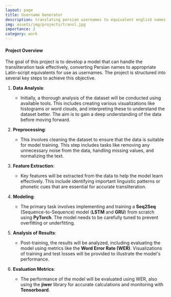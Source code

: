 ```yaml
---
layout: page
title: Username Generator
description: translating persian usernames to equivalent english names.
img: assets/img/projects/transl.jpg
importance: 2
category: work
---
```


#### **Project Overview**

The goal of this project is to develop a model that can handle the transliteration task effectively, converting Persian names to appropriate Latin-script equivalents for use as usernames. The project is structured into several key steps to achieve this objective.

1. **Data Analysis**:
    - Initially, a thorough analysis of the dataset will be conducted using available tools. This includes creating various visualizations like histograms or word clouds, and interpreting these to understand the dataset better. The aim is to gain a deep understanding of the data before moving forward.
   
2. **Preprocessing**:
    - This involves cleaning the dataset to ensure that the data is suitable for model training. This step includes tasks like removing any unnecessary noise from the data, handling missing values, and normalizing the text.

3. **Feature Extraction**:
    - Key features will be extracted from the data to help the model learn effectively. This include identifying important linguistic patterns or phonetic cues that are essential for accurate transliteration.

4. **Modeling**:
    - The primary task involves implementing and training a **Seq2Seq** (Sequence-to-Sequence) model (**LSTM** and **GRU**) from scratch using **PyTorch**. The model needs to be carefully tuned to prevent overfitting or underfitting.

5. **Analysis of Results**:
    - Post-training, the results will be analyzed, including evaluating the model using metrics like the **Word Error Rate (WER)**. Visualizations of training and test losses will be provided to illustrate the model's performance.

6. **Evaluation Metrics**:
    - The performance of the model will be evaluated using WER, also using the **jiwer** library for accurate calculations and monitoring with **Tensorboard**.
